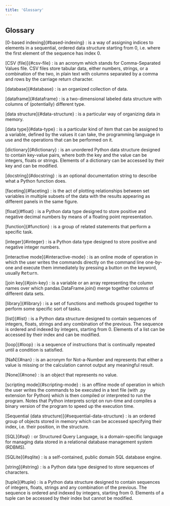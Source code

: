 ```yaml
---
title: 'Glossary'
---
```


## Glossary

[0-based indexing]{#based-indexing}
:   is a way of assigning indices to elements in a sequential, ordered data structure
starting from 0, i.e. where the first element of the sequence has index 0.

[CSV (file)]{#csv-file}
:   is an acronym which stands for Comma-Separated Values file. CSV files store
tabular data, either numbers, strings, or a combination of the two, in plain
text with columns separated by a comma and rows by the carriage return character.

[database]{#database}
:   is an organized collection of data.

[dataframe]{#dataframe}
:   is a two-dimensional labeled data structure with columns of (potentially)
different type.

[data structure]{#data-structure}
:   is a particular way of organizing data in memory.

[data type]{#data-type}
:   is a particular kind of item that can be assigned to a variable, defined by
the values it can take, the programming language in use and the operations
that can be performed on it.

[dictionary]{#dictionary}
:   is an unordered Python data structure designed to contain key-value pairs, where both
the key and the value can be integers, floats or strings. Elements of a dictionary
can be accessed by their key and can be modified.

[docstring]{#docstring}
:   is an optional documentation string to describe what a Python function does.

[faceting]{#faceting}
:   is the act of plotting relationships between set variables in multiple subsets
of the data with the results appearing as different panels in the same figure.

[float]{#float}
:   is a Python data type designed to store positive and negative decimal numbers
by means of a floating point representation.

[function]{#function}
:   is a group of related statements that perform a specific task.

[integer]{#integer}
:   is a Python data type designed to store positive and negative integer numbers.

[interactive mode]{#interactive-mode}
:   is an online mode of operation in which the user writes the commands directly
on the command line one-by-one and execute them immediately by pressing a button
on the keyword, usually <kbd>Return</kbd>.

[join key]{#join-key}
:   is a variable or an array representing the column names over which pandas.DataFrame.join()
merge together columns of different data sets.

[library]{#library}
:   is a set of functions and methods grouped together to perform some specific
sort of tasks.

[list]{#list}
:   is a Python data structure designed to contain sequences of integers, floats,
strings and any combination of the previous. The sequence is ordered and indexed
by integers, starting from 0. Elements of a list can be accessed by their index
and can be modified.

[loop]{#loop}
:   is a sequence of instructions that is continually repeated until a condition
is satisfied.

[NaN]{#nan}
:   is an acronym for Not-a-Number and represents that either a value is missing or
the calculation cannot output any meaningful result.

[None]{#none}
:   is an object that represents no value.

[scripting mode]{#scripting-mode}
:   is an offline mode of operation in which the user writes the commands to be
executed in a text file (with .py extension for Python) which is then compiled
or interpreted to run the program. Notes that Python interprets script on
run-time and compiles a binary version of the program to speed up the execution time.

[Sequential (data structure)]{#sequential-data-structure}
:   is an ordered group of objects stored in memory which can be accessed specifying
their index, i.e. their position, in the structure.

[SQL]{#sql}
:   or Structured Query Language, is a domain-specific language for managing data
stored in a relational database management system (RDBMS).

[SQLite]{#sqlite}
:   is a self-contained, public domain SQL database engine.

[string]{#string}
:   is a Python data type designed to store sequences of characters.

[tuple]{#tuple}
:   is a Python data structure designed to contain sequences of integers, floats,
strings and any combination of the previous. The sequence is ordered and indexed
by integers, starting from 0. Elements of a tuple can be accessed by their index
but cannot be modified.


